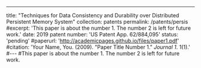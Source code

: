 ---
title: "Techniques for Data Consistency and Durability over Distributed Persistent Memory System"
collection: patents
permalink: /patents/persis
#excerpt: 'This paper is about the number 1. The number 2 is left for future work.'
date: 2019
patent number: 'US Patent App. 62/884,095'
status: 'pending'
#paperurl: 'http://academicpages.github.io/files/paper1.pdf'
#citation: 'Your Name, You. (2009). &quot;Paper Title Number 1.&quot; <i>Journal 1</i>. 1(1).'
#---
#This paper is about the number 1. The number 2 is left for future work.
